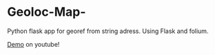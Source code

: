 # Geoloc-Map-
Python flask app for georef from string adress. Using Flask and folium.

[Demo](https://youtu.be/s6lqIyeq1WI) on youtube!
